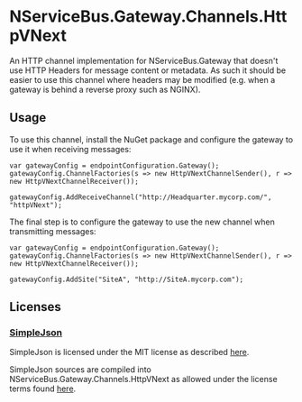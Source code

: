 NServiceBus.Gateway.Channels.HttpVNext
===================
An HTTP channel implementation for NServiceBus.Gateway that doesn't use HTTP Headers for message content or metadata. As such it should be easier to use this channel where headers may be modified (e.g. when a gateway is behind a reverse proxy such as NGINX).

## Usage

To use this channel, install the NuGet package and configure the gateway to use it when receiving messages:

```
var gatewayConfig = endpointConfiguration.Gateway();
gatewayConfig.ChannelFactories(s => new HttpVNextChannelSender(), r => new HttpVNextChannelReceiver());

gatewayConfig.AddReceiveChannel("http://Headquarter.mycorp.com/", "httpVNext");
```

The final step is to configure the gateway to use the new channel when transmitting messages:

```
var gatewayConfig = endpointConfiguration.Gateway();
gatewayConfig.ChannelFactories(s => new HttpVNextChannelSender(), r => new HttpVNextChannelReceiver());

gatewayConfig.AddSite("SiteA", "http://SiteA.mycorp.com");

```

## Licenses

### [SimpleJson](https://github.com/facebook-csharp-sdk/simple-json/) 

SimpleJson is licensed under the MIT license as described [here](https://github.com/facebook-csharp-sdk/simple-json/blob/master/LICENSE.txt).

SimpleJson sources are compiled into NServiceBus.Gateway.Channels.HttpVNext as allowed under the license terms found [here](https://github.com/facebook-csharp-sdk/simple-json/blob/master/LICENSE.txt).
